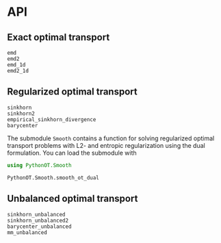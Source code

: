 # API

## Exact optimal transport

```@docs
emd
emd2
emd_1d
emd2_1d
```

## Regularized optimal transport

```@docs
sinkhorn
sinkhorn2
empirical_sinkhorn_divergence
barycenter
```

The submodule `Smooth` contains a function for solving regularized optimal
transport problems with L2- and entropic regularization using the dual
formulation. You can load the submodule with
```julia
using PythonOT.Smooth
```

```@docs
PythonOT.Smooth.smooth_ot_dual
```

## Unbalanced optimal transport

```@docs
sinkhorn_unbalanced
sinkhorn_unbalanced2
barycenter_unbalanced
mm_unbalanced
```
